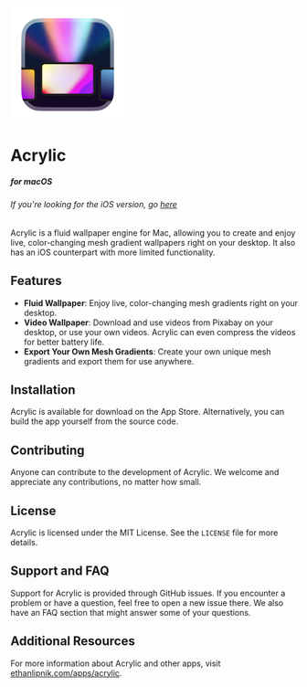 <img src="Icon.png" width="200">

# Acrylic

##### for macOS

###### *If you're looking for the iOS version, go [here](https://github.com/EthanLipnik/Acrylic-iOS)*

Acrylic is a fluid wallpaper engine for Mac, allowing you to create and enjoy live, color-changing mesh gradient wallpapers right on your desktop. It also has an iOS counterpart with more limited functionality.

## Features

- **Fluid Wallpaper**: Enjoy live, color-changing mesh gradients right on your desktop.
- **Video Wallpaper**: Download and use videos from Pixabay on your desktop, or use your own videos. Acrylic can even compress the videos for better battery life.
- **Export Your Own Mesh Gradients**: Create your own unique mesh gradients and export them for use anywhere.

## Installation

Acrylic is available for download on the App Store. Alternatively, you can build the app yourself from the source code.

## Contributing

Anyone can contribute to the development of Acrylic. We welcome and appreciate any contributions, no matter how small.

## License

Acrylic is licensed under the MIT License. See the `LICENSE` file for more details.

## Support and FAQ

Support for Acrylic is provided through GitHub issues. If you encounter a problem or have a question, feel free to open a new issue there. We also have an FAQ section that might answer some of your questions.

## Additional Resources

For more information about Acrylic and other apps, visit [ethanlipnik.com/apps/acrylic](http://ethanlipnik.com/apps/acrylic).
